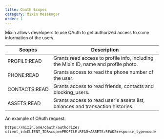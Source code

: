 ```yaml
---
title: Oauth Scopes
category: Mixin Messenger
order: 1 
---
```


Mixin allows developers to use OAuth to get authorized access to some information of the users.

| Scopes | Description |
| --- | --- |
| PROFILE:READ | Grants read access to profile info, including the Mixin ID, name and profile photo. |
| PHONE:READ | Grants access to read the phone number of the user. |
| CONTACTS:READ | Grants access to read friends, contacts and blocking_users. |
| ASSETS:READ | Grants access to read user's assets list, balances and transaction histories. |

An example of OAuth request:

```
https://mixin.one/oauth/authorize?client_id=CLIENT_ID&scope=PROFILE:READ+ASSETS:READ&response_type=code
```
